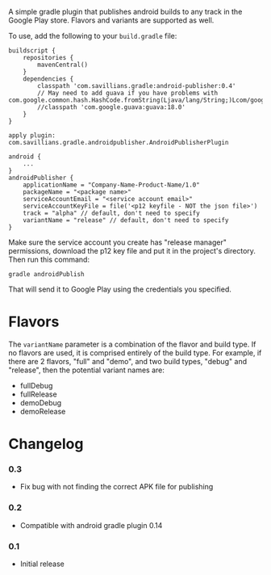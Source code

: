A simple gradle plugin that publishes android builds to any track in the Google Play store.  Flavors and variants
are supported as well.

To use, add the following to your ```build.gradle``` file:

```
buildscript {
    repositories {
        mavenCentral()
    }
    dependencies {
        classpath 'com.savillians.gradle:android-publisher:0.4'
        // May need to add guava if you have problems with com.google.common.hash.HashCode.fromString(Ljava/lang/String;)Lcom/google/common/hash/HashCode;
        //classpath 'com.google.guava:guava:18.0'
    }
}

apply plugin: com.savillians.gradle.androidpublisher.AndroidPublisherPlugin

android {
    ...
}
androidPublisher {
    applicationName = "Company-Name-Product-Name/1.0"
    packageName = "<package name>"
    serviceAccountEmail = "<service account email>"
    serviceAccountKeyFile = file('<p12 keyfile - NOT the json file>')
    track = "alpha" // default, don't need to specify
    variantName = "release" // default, don't need to specify
}
```

Make sure the service account you create has "release manager" permissions, download the p12 key file and put it in
the project's directory. Then run this command:

```gradle androidPublish```

That will send it to Google Play using the credentials you specified.

# Flavors

The `variantName` parameter is a combination of the flavor and build type.  If no flavors are used, it is comprised
entirely of the build type.  For example, if there are 2 flavors, "full" and "demo", and two build types, "debug" and
"release", then the potential variant names are:

* fullDebug
* fullRelease
* demoDebug
* demoRelease

# Changelog

### 0.3

* Fix bug with not finding the correct APK file for publishing

### 0.2

* Compatible with android gradle plugin 0.14

### 0.1

* Initial release
